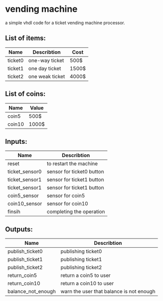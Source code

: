 # vending machine
a simple vhdl code for a ticket vending machine processor.

## List of items:
| Name     | Describtion | Cost |
| ---      | ---       | ---    |
| ticket0 | one-way ticket | 500$ |
| ticket1 | one day ticket | 1500$ |
| ticket2 | one weak ticket | 4000$ |

## List of coins:
| Name     |  Value |
| ---      |  ---    |
| coin5 | 500$ |
| coin10 | 1000$ |

## Inputs:
| Name     | Describtion |
| ---      | ---       |
| reset | to restart the machine         |
| ticket_sensor0     | sensor for ticket0 button        |
| ticket_sensor1     | sensor for ticket1 button        |
| ticket_sensor1     | sensor for ticket1 button        |
| coin5_sensor     | sensor for coin5        |
| coin10_sensor     | sensor for coin10        |
| finsih     | completing the operation        |

## Outputs:
| Name     | Describtion |
| ---      | ---       |
| publish_ticket0     | publishing ticket0    |
| publish_ticket1     | publishing ticket1    |
| publish_ticket2     | publishing ticket2    |
| return_coin5     | return a coin5 to user   |
| return_coin10     | return a coin10 to user   |
| balance_not_enough     | warn the user that balance is not enough   |
 


